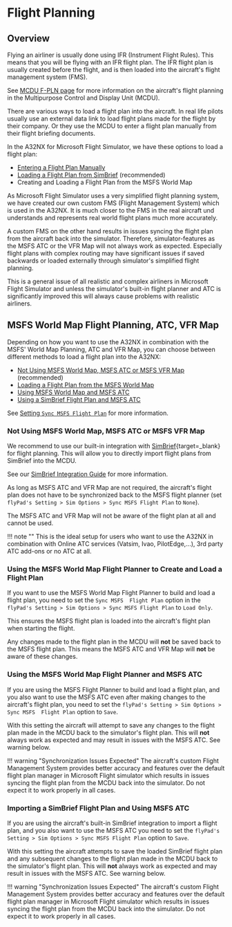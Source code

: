 # Flight Planning

## Overview

Flying an airliner is usually done using IFR (Instrument Flight Rules). This means that you will be flying with an IFR 
flight plan. The IFR flight plan is usually created before the flight, and is then loaded into the aircraft's flight 
management system (FMS). 

See [MCDU F-PLN page](../../pilots-corner/a32nx-briefing/mcdu/f-pln.md) for more information on the aircraft's 
flight planning in the Multipurpose Control and Display Unit (MCDU).

There are various ways to load a flight plan into the aircraft. In real life pilots usually use an external data link 
to load flight plans made for the flight by their company. Or they use the MCDU to enter a flight plan manually from 
their flight briefing documents. 

In the A32NX for Microsoft Flight Simulator, we have these options to load a flight plan:

- [Entering a Flight Plan Manually](../../pilots-corner/beginner-guide/preparing-mcdu.md#--f---light-plan)
- [Loading a Flight Plan from SimBrief](simbrief.md) (recommended)
- Creating and Loading a Flight Plan from the MSFS World Map

As Microsoft Flight Simulator uses a very simplified flight planning system, we have created our own custom FMS 
(Flight Management System) which is used in the A32NX. It is much closer to the FMS in the real aircraft und 
understands and represents real world flight plans much more accurately. 

A custom FMS on the other hand results in issues syncing the flight plan from the aircraft back into the 
simulator. Therefore, simulator-features as the MSFS ATC or the VFR Map will not always work as expected. Especially 
flight plans with complex routing may have significant issues if saved backwards or loaded externally through 
simulator's simplified flight planning.

This is a general issue of all realistic and complex airliners in Microsoft Flight Simulator and unless the simulator's 
built-in flight planner and ATC is significantly improved this will always cause problems with realistic airliners.

## MSFS World Map Flight Planning, ATC, VFR Map

Depending on how you want to use the A32NX in combination with the MSFS' World Map Planning, ATC and VFR Map, you 
can choose between different methods to load a flight plan into the A32NX:

- [Not Using MSFS World Map, MSFS ATC or MSFS VFR Map](#not-using-msfs-world-map-msfs-atc-or-msfs-vfr-map) (recommended)
- [Loading a Flight Plan from the MSFS World Map](#using-the-msfs-world-map-flight-planner-to-create-and-load-a-flight-plan)
- [Using MSFS World Map and MSFS ATC](#using-the-msfs-world-map-flight-planner-and-msfs-atc)
- [Using a SimBrief Flight Plan and MSFS ATC](#importing-a-simbrief-flight-plan-and-using-msfs-atc)

See [Setting `Sync MSFS Flight Plan`](flypados3/settings.md#sim-options) for more information.

### Not Using MSFS World Map, MSFS ATC or MSFS VFR Map

We recommend to use our built-in integration with [SimBrief](https://www.simbrief.com){target=_blank} for flight 
planning. This will allow you to directly import flight plans from SimBrief into the MCDU.

See our [SimBrief Integration Guide](simbrief.md) for more information.

As long as MSFS ATC and VFR Map are not required, the aircraft's flight plan does not have to be synchronized back to 
the MSFS flight planner (set `flyPad's Setting > Sim Options > Sync MSFS Flight Plan` to `None`).

The MSFS ATC and VFR Map will not be aware of the flight plan at all and cannot be used.

!!! note ""
    This is the ideal setup for users who want to use the A32NX in combination with Online ATC services (Vatsim, Ivao, 
    PilotEdge,...), 3rd party ATC add-ons or no ATC at all. 

### Using the MSFS World Map Flight Planner to Create and Load a Flight Plan

If you want to use the MSFS World Map Flight Planner to build and load a flight plan, you need to set the `Sync MSFS 
Flight Plan` option in the `flyPad's Setting > Sim Options > Sync MSFS Flight Plan` to `Load Only`.

This ensures the MSFS flight plan is loaded into the aircraft's flight plan when starting the flight.

Any changes made to the flight plan in the MCDU will **not** be saved back to the MSFS flight plan. This means the MSFS
ATC and VFR Map will **not** be aware of these changes.

### Using the MSFS World Map Flight Planner and MSFS ATC

If you are using the MSFS Flight Planner to build and load a flight plan, and you also want to use the MSFS ATC even
after making changes to the aircraft's flight plan, you need to set the `flyPad's Setting > Sim Options > Sync MSFS 
Flight Plan` option to `Save`.

With this setting the aircraft will attempt to save any changes to the flight plan made in the MCDU back to the 
simulator's flight plan. This will **not** always work as expected and may result in issues with the MSFS ATC. See 
warning below.

!!! warning "Synchronization Issues Expected"
    The aircraft's custom Flight Management System provides better accuracy and features over the default
    flight plan manager in Microsoft Flight simulator which results in issues syncing the flight plan from the
    MCDU back into the simulator. Do not expect it to work properly in all cases.

### Importing a SimBrief Flight Plan and Using MSFS ATC

If you are using the aircraft's built-in SimBrief integration to import a flight plan, and you also want to use the
MSFS ATC you need to set the `flyPad's Setting > Sim Options > Sync MSFS Flight Plan` option to `Save`.

With this setting the aircraft attempts to save the loaded SimBrief flight plan and any subsequent changes to the
flight plan made in the MCDU back to the simulator's flight plan. This will **not** always work as expected and may
result in issues with the MSFS ATC. See warning below.

!!! warning "Synchronization Issues Expected"
    The aircraft's custom Flight Management System provides better accuracy and features over the default
    flight plan manager in Microsoft Flight simulator which results in issues syncing the flight plan from the
    MCDU back into the simulator. Do not expect it to work properly in all cases.

